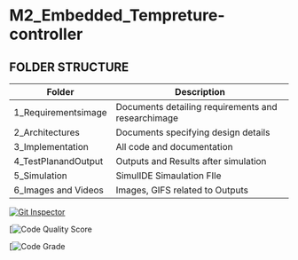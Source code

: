 
# M2_Embedded_Tempreture-controller


## FOLDER STRUCTURE

|Folder             |	   Description|
|---------------|------------------|
|1_Requirementsimage|	Documents detailing requirements and researchimage|
|2_Architectures	|Documents specifying design details|
|3_Implementation	|All code and documentation|
|4_TestPlanandOutput|	Outputs and Results after simulation|
|5_Simulation|	SimulIDE Simaulation FIle|
|6_Images and Videos	|Images, GIFS related to Outputs|

[![Git Inspector](https://github.com/SonaliLikhar/M2_Embedded_Seven-segment-display/actions/workflows/Git%20Inspector.yml/badge.svg)](https://github.com/SonaliLikhar/M2_Embedded_Seven-segment-display/actions/workflows/Git%20Inspector.yml)


[![Code Quality Score](https://api.codiga.io/project/30287/score/svg)

[![Code Grade](https://api.codiga.io/project/30287/status/svg)
